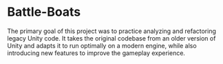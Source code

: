 # Battle-Boats
The primary goal of this project was to practice analyzing and refactoring legacy Unity code. It takes the original codebase from an older version of Unity and adapts it to run optimally on a modern engine, while also introducing new features to improve the gameplay experience.
